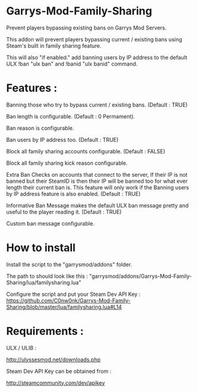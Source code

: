 # Garrys-Mod-Family-Sharing

Prevent players bypassing existing bans on Garrys Mod Servers.

This addon will prevent players bypassing current / existing bans using Steam's built in family sharing feature.

This will also "if enabled." add banning users by IP address to the default ULX !ban "ulx ban" and !banid "ulx banid" command.

# Features :

Banning those who try to bypass current / existing bans. (Default : TRUE)

Ban length is configurable. (Default : 0 Permament).

Ban reason is configurable.

Ban users by IP address too. (Default : TRUE)

Block all family sharing accounts configurable. (Default : FALSE)

Block all family sharing kick reason configurable.

Extra Ban Checks on accounts that connect to the server, If their IP is not banned but their SteamID is then their IP will be banned too for what ever length their current ban is. This feature will only work if the Banning users by IP address feature is also enabled. (Default : TRUE)

Informative Ban Message makes the default ULX ban message pretty and useful to the player reading it. (Default : TRUE)

Custom ban message configurable.

# How to install

Install the script to the "garrysmod/addons" folder.

The path to should look like this : "garrysmod/addons/Garrys-Mod-Family-Sharing/lua/familysharing.lua"

Configure the script and put your Steam Dev API Key : https://github.com/C0nw0nk/Garrys-Mod-Family-Sharing/blob/master/lua/familysharing.lua#L14

# Requirements :

ULX / ULIB :

http://ulyssesmod.net/downloads.php

Steam Dev API Key can be obtained from :

http://steamcommunity.com/dev/apikey
